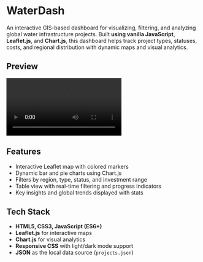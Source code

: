 # WaterDash
An interactive GIS-based dashboard for visualizing, filtering, and analyzing global water infrastructure projects. Built **using vanilla JavaScript**, **Leaflet.js**, and **Chart.js**, this dashboard helps track project types, statuses, costs, and regional distribution with dynamic maps and visual analytics.
## Preview
![Dashboard Demo Recording](https://github.com/Lagna2375926/WaterDash/blob/33ce72e24c1add3491502c97a1ca28b37778bd6e/WaterDash%20recording.mp4)
## Features
- Interactive Leaflet map with colored markers
- Dynamic bar and pie charts using Chart.js
- Filters by region, type, status, and investment range
- Table view with real-time filtering and progress indicators
- Key insights and global trends displayed with stats
## Tech Stack

- **HTML5, CSS3, JavaScript (ES6+)**
- **Leaflet.js** for interactive maps
- **Chart.js** for visual analytics
- **Responsive CSS** with light/dark mode support
- **JSON** as the local data source (`projects.json`)
